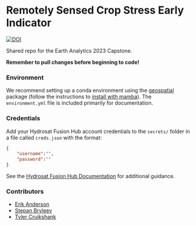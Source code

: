 # Remotely Sensed Crop Stress Early Indicator

[![DOI](https://zenodo.org/badge/627146632.svg)](https://zenodo.org/badge/latestdoi/627146632)

Shared repo for the Earth Analytics 2023 Capstone.

**Remember to pull changes before beginning to code!**

### Environment

We recommend setting up a conda environment using the [geospatial](https://geospatial.gishub.org/) package (follow the instructions to [install with mamba](https://geospatial.gishub.org/installation/#using-mamba)). The `environment.yml` file is included primarily for documentation.

### Credentials

Add your Hydrosat Fusion Hub account credentials to the `secrets/` folder in a file called `creds.json` with the format:

```json
{
    "username":"",
    "password":""
}
```

See the [Hydrosat Fusion Hub Documentation](https://hydrosat.github.io/fusion-hub-docs/intro.html) for additional guidance.

### Contributors
- [Erik Anderson](https://github.com/eriktuck)
- [Stepan Bryleev](https://github.com/StepanBryleev)
- [Tyler Cruikshank](https://github.com/tcruicks)
